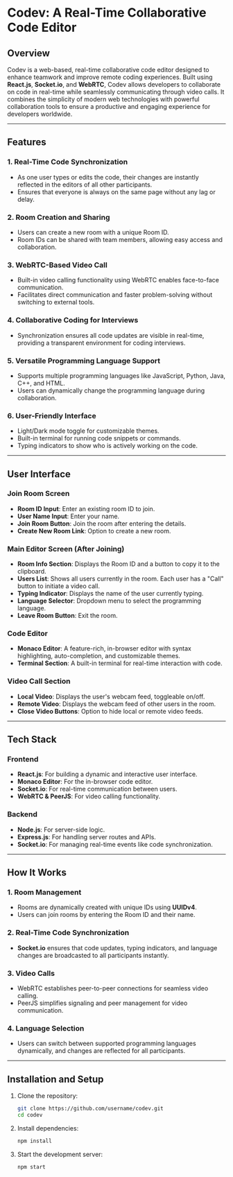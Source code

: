 # Codev: A Real-Time Collaborative Code Editor

## Overview
Codev is a web-based, real-time collaborative code editor designed to enhance teamwork and improve remote coding experiences. Built using **React.js**, **Socket.io**, and **WebRTC**, Codev allows developers to collaborate on code in real-time while seamlessly communicating through video calls. It combines the simplicity of modern web technologies with powerful collaboration tools to ensure a productive and engaging experience for developers worldwide.

---

## Features

### 1. Real-Time Code Synchronization
- As one user types or edits the code, their changes are instantly reflected in the editors of all other participants.
- Ensures that everyone is always on the same page without any lag or delay.

### 2. Room Creation and Sharing
- Users can create a new room with a unique Room ID.
- Room IDs can be shared with team members, allowing easy access and collaboration.

### 3. WebRTC-Based Video Call
- Built-in video calling functionality using WebRTC enables face-to-face communication.
- Facilitates direct communication and faster problem-solving without switching to external tools.

### 4. Collaborative Coding for Interviews
- Synchronization ensures all code updates are visible in real-time, providing a transparent environment for coding interviews.

### 5. Versatile Programming Language Support
- Supports multiple programming languages like JavaScript, Python, Java, C++, and HTML.
- Users can dynamically change the programming language during collaboration.

### 6. User-Friendly Interface
- Light/Dark mode toggle for customizable themes.
- Built-in terminal for running code snippets or commands.
- Typing indicators to show who is actively working on the code.

---

## User Interface

### Join Room Screen
- **Room ID Input**: Enter an existing room ID to join.
- **User Name Input**: Enter your name.
- **Join Room Button**: Join the room after entering the details.
- **Create New Room Link**: Option to create a new room.

### Main Editor Screen (After Joining)
- **Room Info Section**: Displays the Room ID and a button to copy it to the clipboard.
- **Users List**: Shows all users currently in the room. Each user has a "Call" button to initiate a video call.
- **Typing Indicator**: Displays the name of the user currently typing.
- **Language Selector**: Dropdown menu to select the programming language.
- **Leave Room Button**: Exit the room.

### Code Editor
- **Monaco Editor**: A feature-rich, in-browser editor with syntax highlighting, auto-completion, and customizable themes.
- **Terminal Section**: A built-in terminal for real-time interaction with code.

### Video Call Section
- **Local Video**: Displays the user's webcam feed, toggleable on/off.
- **Remote Video**: Displays the webcam feed of other users in the room.
- **Close Video Buttons**: Option to hide local or remote video feeds.

---

## Tech Stack

### Frontend
- **React.js**: For building a dynamic and interactive user interface.
- **Monaco Editor**: For the in-browser code editor.
- **Socket.io**: For real-time communication between users.
- **WebRTC & PeerJS**: For video calling functionality.

### Backend
- **Node.js**: For server-side logic.
- **Express.js**: For handling server routes and APIs.
- **Socket.io**: For managing real-time events like code synchronization.

---

## How It Works

### 1. Room Management
- Rooms are dynamically created with unique IDs using **UUIDv4**.
- Users can join rooms by entering the Room ID and their name.

### 2. Real-Time Code Synchronization
- **Socket.io** ensures that code updates, typing indicators, and language changes are broadcasted to all participants instantly.

### 3. Video Calls
- WebRTC establishes peer-to-peer connections for seamless video calling.
- PeerJS simplifies signaling and peer management for video communication.

### 4. Language Selection
- Users can switch between supported programming languages dynamically, and changes are reflected for all participants.

---

## Installation and Setup

1. Clone the repository:
   ```bash
   git clone https://github.com/username/codev.git
   cd codev
   ```

2. Install dependencies:
   ```bash
   npm install
   ```

3. Start the development server:
   ```bash
   npm start
   ```

